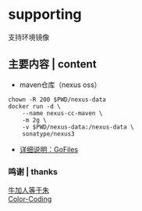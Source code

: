 # supporting
支持环境镜像

## 主要内容 | content
* maven仓库（nexus oss）
~~~
chown -R 200 $PWD/nexus-data
docker run -d \
    --name nexus-cc-maven \
    -m 2g \
    -v $PWD/nexus-data:/nexus-data \
    sonatype/nexus3
~~~
* [详细说明：GoFiles](./gofiles/README.md)

### 鸣谢 | thanks
[牛加人等于朱](http://baike.baidu.com/view/1769.htm "NiurenZhu")<br>
[Color-Coding](http://colorcoding.org/ "咔啦工作室")<br>
